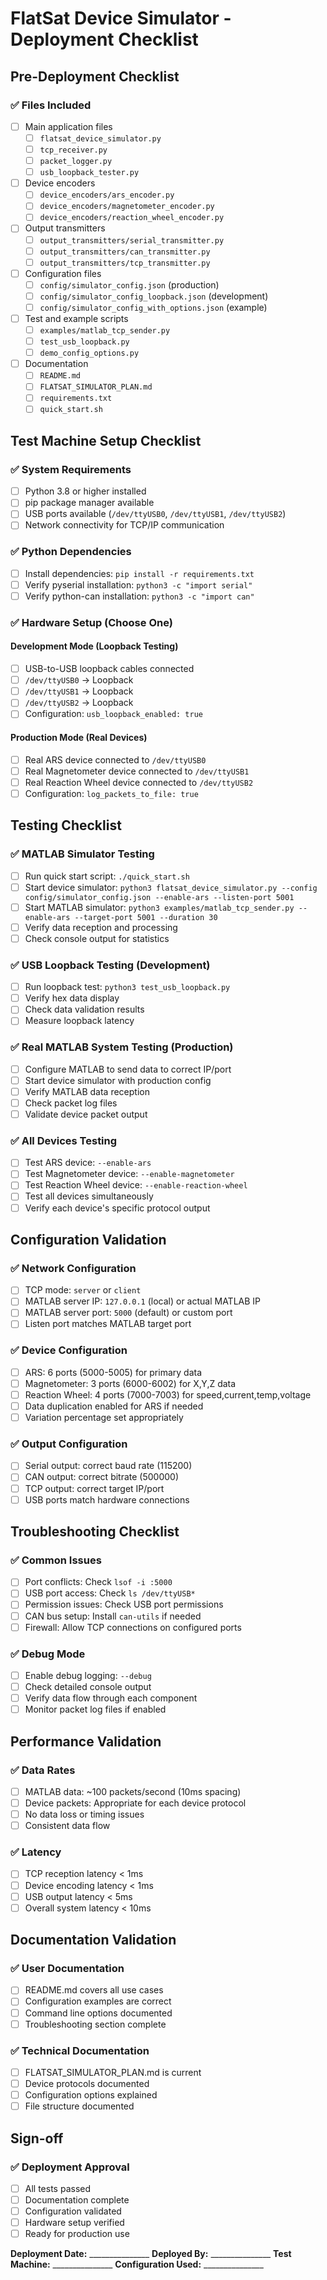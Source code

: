 # FlatSat Device Simulator - Deployment Checklist

## Pre-Deployment Checklist

### ✅ Files Included
- [ ] Main application files
  - [ ] `flatsat_device_simulator.py`
  - [ ] `tcp_receiver.py`
  - [ ] `packet_logger.py`
  - [ ] `usb_loopback_tester.py`
- [ ] Device encoders
  - [ ] `device_encoders/ars_encoder.py`
  - [ ] `device_encoders/magnetometer_encoder.py`
  - [ ] `device_encoders/reaction_wheel_encoder.py`
- [ ] Output transmitters
  - [ ] `output_transmitters/serial_transmitter.py`
  - [ ] `output_transmitters/can_transmitter.py`
  - [ ] `output_transmitters/tcp_transmitter.py`
- [ ] Configuration files
  - [ ] `config/simulator_config.json` (production)
  - [ ] `config/simulator_config_loopback.json` (development)
  - [ ] `config/simulator_config_with_options.json` (example)
- [ ] Test and example scripts
  - [ ] `examples/matlab_tcp_sender.py`
  - [ ] `test_usb_loopback.py`
  - [ ] `demo_config_options.py`
- [ ] Documentation
  - [ ] `README.md`
  - [ ] `FLATSAT_SIMULATOR_PLAN.md`
  - [ ] `requirements.txt`
  - [ ] `quick_start.sh`

## Test Machine Setup Checklist

### ✅ System Requirements
- [ ] Python 3.8 or higher installed
- [ ] pip package manager available
- [ ] USB ports available (`/dev/ttyUSB0`, `/dev/ttyUSB1`, `/dev/ttyUSB2`)
- [ ] Network connectivity for TCP/IP communication

### ✅ Python Dependencies
- [ ] Install dependencies: `pip install -r requirements.txt`
- [ ] Verify pyserial installation: `python3 -c "import serial"`
- [ ] Verify python-can installation: `python3 -c "import can"`

### ✅ Hardware Setup (Choose One)

#### Development Mode (Loopback Testing)
- [ ] USB-to-USB loopback cables connected
- [ ] `/dev/ttyUSB0` → Loopback
- [ ] `/dev/ttyUSB1` → Loopback
- [ ] `/dev/ttyUSB2` → Loopback
- [ ] Configuration: `usb_loopback_enabled: true`

#### Production Mode (Real Devices)
- [ ] Real ARS device connected to `/dev/ttyUSB0`
- [ ] Real Magnetometer device connected to `/dev/ttyUSB1`
- [ ] Real Reaction Wheel device connected to `/dev/ttyUSB2`
- [ ] Configuration: `log_packets_to_file: true`

## Testing Checklist

### ✅ MATLAB Simulator Testing
- [ ] Run quick start script: `./quick_start.sh`
- [ ] Start device simulator: `python3 flatsat_device_simulator.py --config config/simulator_config.json --enable-ars --listen-port 5001`
- [ ] Start MATLAB simulator: `python3 examples/matlab_tcp_sender.py --enable-ars --target-port 5001 --duration 30`
- [ ] Verify data reception and processing
- [ ] Check console output for statistics

### ✅ USB Loopback Testing (Development)
- [ ] Run loopback test: `python3 test_usb_loopback.py`
- [ ] Verify hex data display
- [ ] Check data validation results
- [ ] Measure loopback latency

### ✅ Real MATLAB System Testing (Production)
- [ ] Configure MATLAB to send data to correct IP/port
- [ ] Start device simulator with production config
- [ ] Verify MATLAB data reception
- [ ] Check packet log files
- [ ] Validate device packet output

### ✅ All Devices Testing
- [ ] Test ARS device: `--enable-ars`
- [ ] Test Magnetometer device: `--enable-magnetometer`
- [ ] Test Reaction Wheel device: `--enable-reaction-wheel`
- [ ] Test all devices simultaneously
- [ ] Verify each device's specific protocol output

## Configuration Validation

### ✅ Network Configuration
- [ ] TCP mode: `server` or `client`
- [ ] MATLAB server IP: `127.0.0.1` (local) or actual MATLAB IP
- [ ] MATLAB server port: `5000` (default) or custom port
- [ ] Listen port matches MATLAB target port

### ✅ Device Configuration
- [ ] ARS: 6 ports (5000-5005) for primary data
- [ ] Magnetometer: 3 ports (6000-6002) for X,Y,Z data
- [ ] Reaction Wheel: 4 ports (7000-7003) for speed,current,temp,voltage
- [ ] Data duplication enabled for ARS if needed
- [ ] Variation percentage set appropriately

### ✅ Output Configuration
- [ ] Serial output: correct baud rate (115200)
- [ ] CAN output: correct bitrate (500000)
- [ ] TCP output: correct target IP/port
- [ ] USB ports match hardware connections

## Troubleshooting Checklist

### ✅ Common Issues
- [ ] Port conflicts: Check `lsof -i :5000`
- [ ] USB port access: Check `ls /dev/ttyUSB*`
- [ ] Permission issues: Check USB port permissions
- [ ] CAN bus setup: Install `can-utils` if needed
- [ ] Firewall: Allow TCP connections on configured ports

### ✅ Debug Mode
- [ ] Enable debug logging: `--debug`
- [ ] Check detailed console output
- [ ] Verify data flow through each component
- [ ] Monitor packet log files if enabled

## Performance Validation

### ✅ Data Rates
- [ ] MATLAB data: ~100 packets/second (10ms spacing)
- [ ] Device packets: Appropriate for each device protocol
- [ ] No data loss or timing issues
- [ ] Consistent data flow

### ✅ Latency
- [ ] TCP reception latency < 1ms
- [ ] Device encoding latency < 1ms
- [ ] USB output latency < 5ms
- [ ] Overall system latency < 10ms

## Documentation Validation

### ✅ User Documentation
- [ ] README.md covers all use cases
- [ ] Configuration examples are correct
- [ ] Command line options documented
- [ ] Troubleshooting section complete

### ✅ Technical Documentation
- [ ] FLATSAT_SIMULATOR_PLAN.md is current
- [ ] Device protocols documented
- [ ] Configuration options explained
- [ ] File structure documented

## Sign-off

### ✅ Deployment Approval
- [ ] All tests passed
- [ ] Documentation complete
- [ ] Configuration validated
- [ ] Hardware setup verified
- [ ] Ready for production use

**Deployment Date:** _______________
**Deployed By:** _______________
**Test Machine:** _______________
**Configuration Used:** _______________
